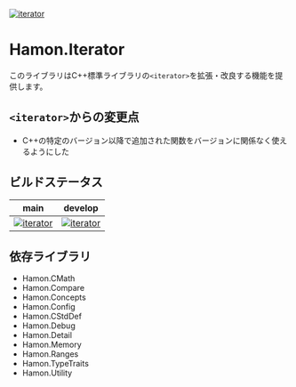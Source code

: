 ﻿[![iterator](https://github.com/shibainuudon/HamonCore/actions/workflows/iterator.yml/badge.svg)](https://github.com/shibainuudon/HamonCore/actions/workflows/iterator.yml)

# Hamon.Iterator

このライブラリはC++標準ライブラリの`<iterator>`を拡張・改良する機能を提供します。

## `<iterator>`からの変更点

* C++の特定のバージョン以降で追加された関数をバージョンに関係なく使えるようにした

## ビルドステータス

| main | develop |
| ---- | ------- |
|[![iterator](https://github.com/shibainuudon/HamonCore/actions/workflows/iterator.yml/badge.svg?branch=main)](https://github.com/shibainuudon/HamonCore/actions/workflows/iterator.yml)|[![iterator](https://github.com/shibainuudon/HamonCore/actions/workflows/iterator.yml/badge.svg?branch=develop)](https://github.com/shibainuudon/HamonCore/actions/workflows/iterator.yml)|

## 依存ライブラリ

* Hamon.CMath
* Hamon.Compare
* Hamon.Concepts
* Hamon.Config
* Hamon.CStdDef
* Hamon.Debug
* Hamon.Detail
* Hamon.Memory
* Hamon.Ranges
* Hamon.TypeTraits
* Hamon.Utility
